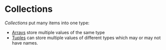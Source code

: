 # Collections

*Collections* put many items into one type:

- [Arrays](arrays.md) store multiple values of the same type
- [Tuples](tuples.md) can store multiple values of different types which may or may not have names.
